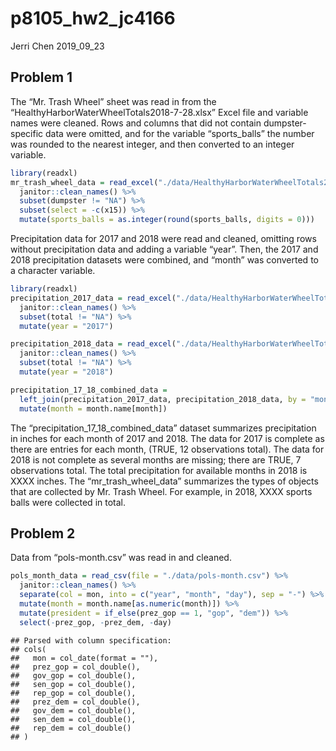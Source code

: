 p8105\_hw2\_jc4166
================
Jerri Chen
2019\_09\_23

## Problem 1

The “Mr. Trash Wheel” sheet was read in from the
“HealthyHarborWaterWheelTotals2018-7-28.xlsx” Excel file and variable
names were cleaned. Rows and columns that did not contain
dumpster-specific data were omitted, and for the variable
“sports\_balls” the number was rounded to the nearest integer, and
then converted to an integer variable.

``` r
library(readxl)
mr_trash_wheel_data = read_excel("./data/HealthyHarborWaterWheelTotals2018-7-28.xlsx", sheet = "Mr. Trash Wheel") %>% 
  janitor::clean_names() %>%
  subset(dumpster != "NA") %>%
  subset(select = -c(x15)) %>%
  mutate(sports_balls = as.integer(round(sports_balls, digits = 0)))
```

Precipitation data for 2017 and 2018 were read and cleaned, omitting
rows without precipitation data and adding a variable “year”. Then, the
2017 and 2018 precipitation datasets were combined, and “month” was
converted to a character variable.

``` r
library(readxl)
precipitation_2017_data = read_excel("./data/HealthyHarborWaterWheelTotals2018-7-28.xlsx", sheet = "2017 Precipitation", range = "A2:B14") %>% 
  janitor::clean_names() %>%
  subset(total != "NA") %>%
  mutate(year = "2017")

precipitation_2018_data = read_excel("./data/HealthyHarborWaterWheelTotals2018-7-28.xlsx", sheet = "2018 Precipitation", range = "A2:B14") %>% 
  janitor::clean_names() %>%
  subset(total != "NA") %>%
  mutate(year = "2018")

precipitation_17_18_combined_data = 
  left_join(precipitation_2017_data, precipitation_2018_data, by = "month") %>%
  mutate(month = month.name[month])
```

The “precipitation\_17\_18\_combined\_data” dataset summarizes
precipitation in inches for each month of 2017 and 2018. The data for
2017 is complete as there are entries for each month, (TRUE, 12
observations total). The data for 2018 is not complete as several months
are missing; there are TRUE, 7 observations total. The total
precipitation for available months in 2018 is XXXX inches. The
“mr\_trash\_wheel\_data” summarizes the types of objects that are
collected by Mr. Trash Wheel. For example, in 2018, XXXX sports balls
were collected in total.

## Problem 2

Data from “pols-month.csv” was read in and cleaned.

``` r
pols_month_data = read_csv(file = "./data/pols-month.csv") %>%
  janitor::clean_names() %>%
  separate(col = mon, into = c("year", "month", "day"), sep = "-") %>%
  mutate(month = month.name[as.numeric(month)]) %>% 
  mutate(president = if_else(prez_gop == 1, "gop", "dem")) %>% 
  select(-prez_gop, -prez_dem, -day)
```

    ## Parsed with column specification:
    ## cols(
    ##   mon = col_date(format = ""),
    ##   prez_gop = col_double(),
    ##   gov_gop = col_double(),
    ##   sen_gop = col_double(),
    ##   rep_gop = col_double(),
    ##   prez_dem = col_double(),
    ##   gov_dem = col_double(),
    ##   sen_dem = col_double(),
    ##   rep_dem = col_double()
    ## )
